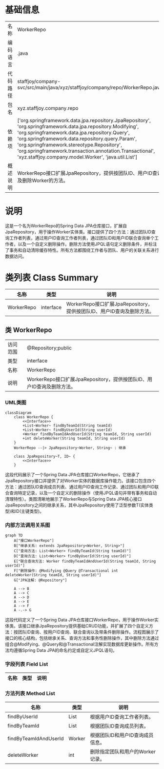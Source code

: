 # 基础信息

|      |      |
|------|------|
| 名称 | WorkerRepo |
| 编码语言 | .java |
| 代码路径 | staffjoy/company-svc/src/main/java/xyz/staffjoy/company/repo/WorkerRepo.java |
| 包名 | xyz.staffjoy.company.repo |
| 依赖项 | ['org.springframework.data.jpa.repository.JpaRepository', 'org.springframework.data.jpa.repository.Modifying', 'org.springframework.data.jpa.repository.Query', 'org.springframework.data.repository.query.Param', 'org.springframework.stereotype.Repository', 'org.springframework.transaction.annotation.Transactional', 'xyz.staffjoy.company.model.Worker', 'java.util.List'] |
| 概述说明 | WorkerRepo接口扩展JpaRepository，提供按团队ID、用户ID查询及删除Worker的方法。 |

# 说明

这是一个名为WorkerRepo的Spring Data JPA仓库接口，扩展自JpaRepository，用于操作Worker实体类。接口提供了四个方法：通过团队ID查询工作者列表，通过用户ID查询工作者列表，通过团队ID和用户ID联合查询单个工作者，以及一个自定义删除操作。删除方法使用JPQL语句定义删除条件，并标注了事务和自动清除缓存特性。所有方法都围绕工作者与团队、用户的关联关系进行数据访问。

# 类列表 Class Summary

| 名称   | 类型  | 说明 |
|-------|------|-------------|
| WorkerRepo | interface | WorkerRepo接口扩展JpaRepository，提供按团队ID、用户ID查询及删除方法。 |



## 类 WorkerRepo

|      |      |
|------|------|
| 访问范围 | @Repository;public |
| 类型 | interface |
| 名称 | WorkerRepo |
| 说明 | WorkerRepo接口扩展JpaRepository，提供按团队ID、用户ID查询及删除方法。 |


### UML类图

```mermaid
classDiagram
    class WorkerRepo {
        <<Interface>>
        +List~Worker~ findByTeamId(String teamId)
        +List~Worker~ findByUserId(String userId)
        +Worker findByTeamIdAndUserId(String teamId, String userId)
        +int deleteWorker(String teamId, String userId)
    }
    WorkerRepo --|> JpaRepository~Worker, String~ : 继承

    class JpaRepository~T, ID~ {
        <<Interface>>
    }
```

这段代码展示了一个Spring Data JPA仓库接口WorkerRepo，它继承了JpaRepository接口并提供了对Worker实体的数据库操作能力。该接口包含四个方法：通过团队ID查询成员列表、通过用户ID查询工作记录、通过团队和用户ID联合查询特定记录，以及一个自定义的删除操作（使用JPQL语句并带有事务和自动清理特性）。类图清晰地展示了WorkerRepo与Spring Data JPA核心接口JpaRepository之间的继承关系，其中JpaRepository使用了泛型参数T(实体类型)和ID(主键类型)。


### 内部方法调用关系图

```mermaid
graph TD
    A["接口WorkerRepo"]
    B["继承关系: extends JpaRepository<Worker, String>"]
    C["查询方法: List<Worker> findByTeamId(String teamId)"]
    D["查询方法: List<Worker> findByUserId(String userId)"]
    E["联合查询方法: Worker findByTeamIdAndUserId(String teamId, String userId)"]
    F["删除操作: @Modifying @Query @Transactional int deleteWorker(String teamId, String userId)"]
    G["JPA注解: @Repository"]

    A --> B
    A --> C
    A --> D
    A --> E
    A --> F
    A -.-> G
```

这段代码定义了一个Spring Data JPA仓库接口WorkerRepo，用于操作Worker实体类。该接口继承JpaRepository提供基础CRUD功能，并扩展了四个自定义方法：按团队ID查询、按用户ID查询、联合查询以及带条件删除操作。流程图展示了接口的核心结构，包括继承关系、查询方法和事务性删除操作，其中删除方法通过组合@Modifying、@Query和@Transactional注解实现数据库更新操作。所有方法均遵循Spring Data JPA的命名约定或自定义JPQL语句。

### 字段列表 Field List

| 名称  | 类型  | 说明 |
|-------|-------|------|

### 方法列表 Method List

| 名称  | 类型  | 说明 |
|-------|-------|------|
| findByUserId | List<Worker> | 根据用户ID查询工作者列表。 |
| findByTeamId | List<Worker> | 根据团队ID查询成员列表。 |
| findByTeamIdAndUserId | Worker | 根据团队ID和用户ID查询成员信息。 |
| deleteWorker | int | 删除指定团队和用户的Worker记录。 |




